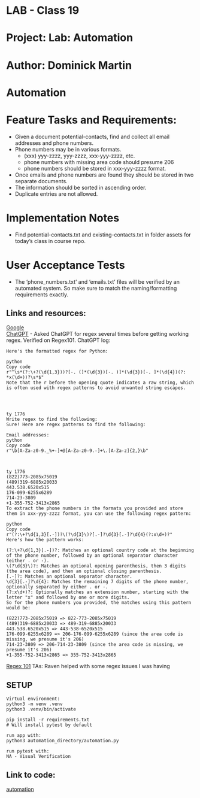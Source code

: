 # LAB - Class 19
# Project: Lab: Automation
# Author: Dominick Martin
# Automation 

# Feature Tasks and Requirements:
- Given a document potential-contacts, find and collect all email addresses and phone numbers.
- Phone numbers may be in various formats.
  - (xxx) yyy-zzzz, yyy-zzzz, xxx-yyy-zzzz, etc.
  - phone numbers with missing area code should presume 206
  - phone numbers should be stored in xxx-yyy-zzzz format.
- Once emails and phone numbers are found they should be stored in two separate documents.
- The information should be sorted in ascending order.
- Duplicate entries are not allowed.

# Implementation Notes
  - Find potential-contacts.txt and existing-contacts.txt in folder assets for today’s class in course repo.

# User Acceptance Tests
- The ‘phone_numbers.txt’ and ‘emails.txt’ files will be verified by an automated system. So make sure to match the naming/formatting requirements exactly.

## Links and resources:
[Google](https://www.google.com)  
[ChatGPT](https://openai.com/) - Asked ChatGPT for regex several times before getting working regex. Verified on Regex101.
ChatGPT log:
```
Here's the formatted regex for Python:

python
Copy code
r"^\s*(?:\+?(\d{1,3}))?[-. (]*(\d{3})[-. )]*(\d{3})[-. ]*(\d{4})(?: *x(\d+))?\s*$"
Note that the r before the opening quote indicates a raw string, which is often used with regex patterns to avoid unwanted string escapes.




ty 1776
Write regex to find the following:
Sure! Here are regex patterns to find the following:

Email addresses:
python
Copy code
r"\b[A-Za-z0-9._%+-]+@[A-Za-z0-9.-]+\.[A-Za-z]{2,}\b"



ty 1776
(822)773-2085x75019
(489)319-6885x20033
443.538.6520x515
176-099-6255x6289
714-23-3809
+1-355-752-3413x2865
To extract the phone numbers in the formats you provided and store them in xxx-yyy-zzzz format, you can use the following regex pattern:

python
Copy code
r"(?:\+?\d{1,3}[.-])?\(?\d{3}\)?[.-]?\d{3}[.-]?\d{4}(?:x\d+)?"
Here's how the pattern works:

(?:\+?\d{1,3}[.-])?: Matches an optional country code at the beginning of the phone number, followed by an optional separator character (either . or -).
\(?\d{3}\)?: Matches an optional opening parenthesis, then 3 digits (the area code), and then an optional closing parenthesis.
[.-]?: Matches an optional separator character.
\d{3}[.-]?\d{4}: Matches the remaining 7 digits of the phone number, optionally separated by either . or -.
(?:x\d+)?: Optionally matches an extension number, starting with the letter "x" and followed by one or more digits.
So for the phone numbers you provided, the matches using this pattern would be:

(822)773-2085x75019 => 822-773-2085x75019
(489)319-6885x20033 => 489-319-6885x20033
443.538.6520x515 => 443-538-6520x515
176-099-6255x6289 => 206-176-099-6255x6289 (since the area code is missing, we presume it's 206)
714-23-3809 => 206-714-23-3809 (since the area code is missing, we presume it's 206)
+1-355-752-3413x2865 => 355-752-3413x2865
```
[Regex 101](https://regex101.com/)
TAs: Raven helped with some regex issues I was having

## SETUP
```
Virtual environment:
python3 -m venv .venv
python3 .venv/bin/activate

pip install -r requirements.txt
# Will install pytest by default

run app with:
python3 automation_directory/automation.py

run pytest with:
NA - Visual Verification
``` 

## Link to code:
[automation](/automation/automation.py)